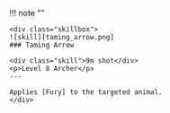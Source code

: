 !!! note ""

    <div class="skillbox">
    ![skill][taming_arrow.png]
    ### Taming Arrow 

    <div class="skill">9m shot</div>
    <p>Level 8 Archer</p>
    ---

    Applies [Fury] to the targeted animal.
    </div>